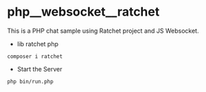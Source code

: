 # php__websocket__ratchet

This is a PHP chat sample using Ratchet project and JS Websocket.

* lib ratchet php

```shell
composer i ratchet
```

* Start the Server

```shell
php bin/run.php
```

